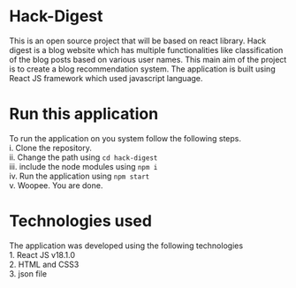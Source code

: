 # Hack-Digest
This is an open source project that will be based on react library. Hack digest is a blog website which has multiple functionalities like classification of the blog posts based on various user names. This main aim of the project is to create a blog recommendation system. The application is built using React JS framework which used javascript language.  

# Run this application 
To run the application on you system follow the following steps.<br />
    i. Clone the repository. <br />
    ii. Change the path using `cd hack-digest` <br />
    iii. include the node modules using `npm i` <br />
    iv. Run the application using  `npm start` <br />
    v. Woopee. You are done. <br />

# Technologies used
The application was developed using the following technologies <br />
    1. React JS v18.1.0<br />
    2. HTML and CSS3 <br />
    3. json file <br />


